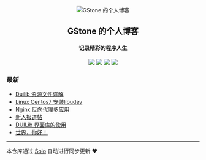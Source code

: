 <p align="center"><img alt="GStone 的个人博客" src="https://static.b3log.org/images/brand/solo-32.png"></p><h2 align="center">
GStone 的个人博客
</h2>

<h4 align="center">记录精彩的程序人生</h4>
<p align="center"><a title="GStone 的个人博客" target="_blank" href="https://github.com/Guozht/solo-blog"><img src="https://img.shields.io/github/last-commit/Guozht/solo-blog.svg?style=flat-square"></a>
<a title="GitHub repo size in bytes" target="_blank" href="https://github/Guozht/solo-blog"><img src="https://img.shields.io/github/repo-size/Guozht/solo-blog.svg?style=flat-square"></a>
<a title="Solo Version" target="_blank" href="https://github.com/b3log/solo/releases"><img src="https://img.shields.io/badge/solo-3.5.0-f1e05a.svg?style=flat-square"></a>
<a title="Hits" target="_blank" href="https://github.com/b3log/hits"><img src="https://hits.b3log.org/Guozht/solo-blog.svg"></a></p>

### 最新

* [Duilib 资源文件详解](http://sync.homedata.ltd/articles/2019/04/16/1555442383971.html)
* [Linux Centos7 安装libudev](http://sync.homedata.ltd/articles/2019/04/16/1555405064301.html)
* [Nginx 反向代理多应用](http://sync.homedata.ltd/articles/2019/04/15/1555320043296.html)
* [新人报道帖](http://sync.homedata.ltd/articles/2019/04/14/1555185325253.html)
* [DUILib  界面库的使用](http://sync.homedata.ltd/articles/2019/04/14/1555220792476.html)
* [世界，你好！](http://sync.homedata.ltd/hello-solo)



---

本仓库通过 [Solo](https://github.com/b3log/solo) 自动进行同步更新 ❤️ 